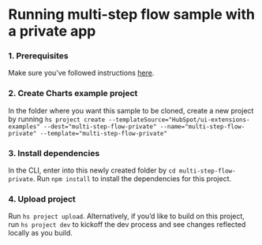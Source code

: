 # Running multi-step flow sample with a private app

### 1. Prerequisites

Make sure you've followed instructions [here](https://github.com/HubSpot/ui-extensions-examples/blob/main/multi-step-flow/README.md#step-1-update-your-cli-and--authenticate-your-developer-account).

### 2. Create Charts example project

In the folder where you want this sample to be cloned, create a new project by running `hs project create --templateSource="HubSpot/ui-extensions-examples" --dest="multi-step-flow-private" --name="multi-step-flow-private" --template="multi-step-flow-private"`

### 3. Install dependencies

In the CLI, enter into this newly created folder by `cd multi-step-flow-private`. Run `npm install` to install the dependencies for this project.

### 4. Upload project

Run `hs project upload`. Alternatively, if you’d like to build on this project, run `hs project dev` to kickoff the dev process and see changes reflected locally as you build.
